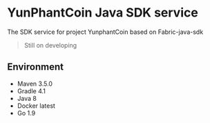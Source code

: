 # YunPhantCoin Java SDK service
The SDK service for project YunphantCoin based on Fabric-java-sdk
> Still on developing

## Environment
* Maven 3.5.0
* Gradle 4.1
* Java 8
* Docker latest
* Go 1.9
